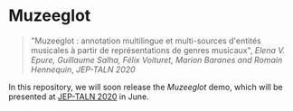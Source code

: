 # Muzeeglot

> "Muzeeglot : annotation multilingue et multi-sources d'entités musicales à partir de représentations de genres musicaux",
> _Elena V. Epure, Guillaume Salha, Félix Voituret, Marion Baranes and Romain Hennequin_,
> _*JEP-TALN 2020*_

In this repository, we will soon release the _Muzeeglot_ demo, which will be presented at [JEP-TALN 2020](https://jep-taln2020.loria.fr) in June.
